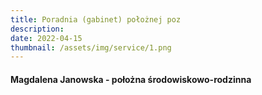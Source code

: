 ```yaml
---
title: Poradnia (gabinet) położnej poz
description: 
date: 2022-04-15
thumbnail: /assets/img/service/1.png
---
```


#### Magdalena Janowska - położna środowiskowo-rodzinna